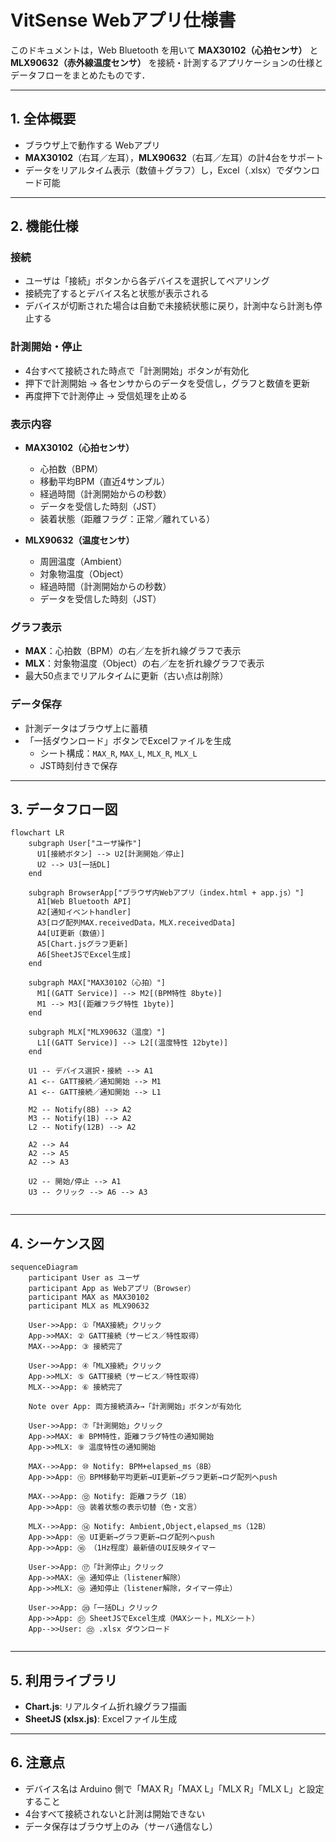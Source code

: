 # VitSense Webアプリ仕様書

このドキュメントは，Web Bluetooth を用いて **MAX30102（心拍センサ）** と **MLX90632（赤外線温度センサ）** を接続・計測するアプリケーションの仕様とデータフローをまとめたものです．

---

## 1. 全体概要
- ブラウザ上で動作する Webアプリ
- **MAX30102**（右耳／左耳），**MLX90632**（右耳／左耳）の計4台をサポート
- データをリアルタイム表示（数値＋グラフ）し，Excel（.xlsx）でダウンロード可能

---

## 2. 機能仕様

### 接続
- ユーザは「接続」ボタンから各デバイスを選択してペアリング
- 接続完了するとデバイス名と状態が表示される
- デバイスが切断された場合は自動で未接続状態に戻り，計測中なら計測も停止する

### 計測開始・停止
- 4台すべて接続された時点で「計測開始」ボタンが有効化
- 押下で計測開始 → 各センサからのデータを受信し，グラフと数値を更新
- 再度押下で計測停止 → 受信処理を止める

### 表示内容
- **MAX30102（心拍センサ）**
  - 心拍数（BPM）
  - 移動平均BPM（直近4サンプル）
  - 経過時間（計測開始からの秒数）
  - データを受信した時刻（JST）
  - 装着状態（距離フラグ：正常／離れている）

- **MLX90632（温度センサ）**
  - 周囲温度（Ambient）
  - 対象物温度（Object）
  - 経過時間（計測開始からの秒数）
  - データを受信した時刻（JST）

### グラフ表示
- **MAX**：心拍数（BPM）の右／左を折れ線グラフで表示
- **MLX**：対象物温度（Object）の右／左を折れ線グラフで表示
- 最大50点までリアルタイムに更新（古い点は削除）

### データ保存
- 計測データはブラウザ上に蓄積
- 「一括ダウンロード」ボタンでExcelファイルを生成
  - シート構成：`MAX_R`, `MAX_L`, `MLX_R`, `MLX_L`
  - JST時刻付きで保存

---

## 3. データフロー図

```mermaid
flowchart LR
    subgraph User["ユーザ操作"]
      U1[接続ボタン] --> U2[計測開始／停止]
      U2 --> U3[一括DL]
    end

    subgraph BrowserApp["ブラウザ内Webアプリ（index.html + app.js）"]
      A1[Web Bluetooth API] 
      A2[通知イベントhandler]
      A3[ログ配列MAX.receivedData，MLX.receivedData]
      A4[UI更新（数値）]
      A5[Chart.jsグラフ更新]
      A6[SheetJSでExcel生成]
    end

    subgraph MAX["MAX30102（心拍）"]
      M1[(GATT Service)] --> M2[(BPM特性 8byte)] 
      M1 --> M3[(距離フラグ特性 1byte)]
    end

    subgraph MLX["MLX90632（温度）"]
      L1[(GATT Service)] --> L2[(温度特性 12byte)]
    end

    U1 -- デバイス選択・接続 --> A1
    A1 <-- GATT接続／通知開始 --> M1
    A1 <-- GATT接続／通知開始 --> L1

    M2 -- Notify(8B) --> A2
    M3 -- Notify(1B) --> A2
    L2 -- Notify(12B) --> A2

    A2 --> A4
    A2 --> A5
    A2 --> A3

    U2 -- 開始/停止 --> A1
    U3 -- クリック --> A6 --> A3


```

---

## 4. シーケンス図

```mermaid
sequenceDiagram
    participant User as ユーザ
    participant App as Webアプリ（Browser）
    participant MAX as MAX30102
    participant MLX as MLX90632

    User->>App: ①「MAX接続」クリック
    App->>MAX: ② GATT接続（サービス／特性取得）
    MAX-->>App: ③ 接続完了

    User->>App: ④「MLX接続」クリック
    App->>MLX: ⑤ GATT接続（サービス／特性取得）
    MLX-->>App: ⑥ 接続完了

    Note over App: 両方接続済み→「計測開始」ボタンが有効化

    User->>App: ⑦「計測開始」クリック
    App->>MAX: ⑧ BPM特性，距離フラグ特性の通知開始
    App->>MLX: ⑨ 温度特性の通知開始

    MAX-->>App: ⑩ Notify: BPM+elapsed_ms（8B）
    App->>App: ⑪ BPM移動平均更新→UI更新→グラフ更新→ログ配列へpush

    MAX-->>App: ⑫ Notify: 距離フラグ（1B）
    App->>App: ⑬ 装着状態の表示切替（色・文言）

    MLX-->>App: ⑭ Notify: Ambient,Object,elapsed_ms（12B）
    App->>App: ⑮ UI更新→グラフ更新→ログ配列へpush
    App->>App: ⑯ （1Hz程度）最新値のUI反映タイマー

    User->>App: ⑰「計測停止」クリック
    App->>MAX: ⑱ 通知停止（listener解除）
    App->>MLX: ⑲ 通知停止（listener解除，タイマー停止）

    User->>App: ⑳「一括DL」クリック
    App->>App: ㉑ SheetJSでExcel生成（MAXシート，MLXシート）
    App-->>User: ㉒ .xlsx ダウンロード


```

---

## 5. 利用ライブラリ
- **Chart.js**: リアルタイム折れ線グラフ描画
- **SheetJS (xlsx.js)**: Excelファイル生成

---

## 6. 注意点
- デバイス名は Arduino 側で「MAX R」「MAX L」「MLX R」「MLX L」と設定すること
- 4台すべて接続されないと計測は開始できない
- データ保存はブラウザ上のみ（サーバ通信なし）

